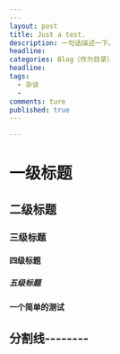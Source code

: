 ```yaml
---
​---
layout: post  
title: Just a test.  
description: 一句话描述一下。
headline:     
categories: Blog（作为目录）  
headline:  
tags: 
  - 杂谈  
  -  
comments: ture  
published: true  
​---

---
```


# 一级标题

## 二级标题

### 三级标题

#### 四级标题

##### 五级标题

**一个简单的测试**

## 分割线--------

